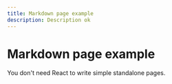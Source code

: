```yaml
---
title: Markdown page example
description: Description ok
---
```


# Markdown page example

You don't need React to write simple standalone pages.
